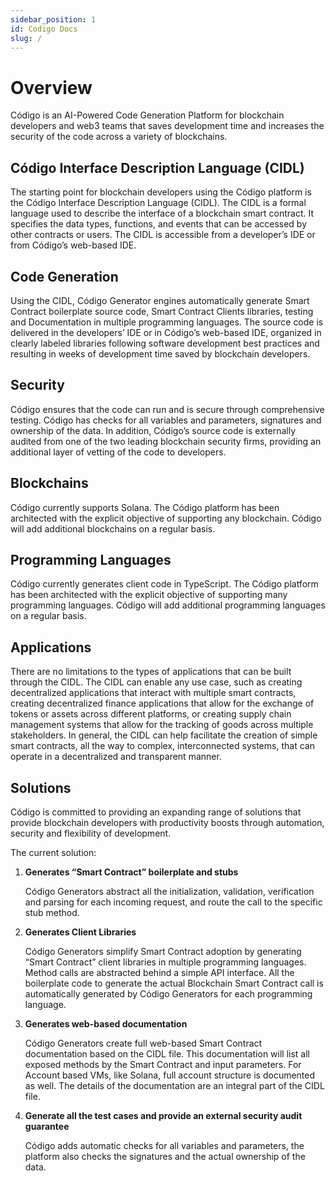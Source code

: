 ```yaml
---
sidebar_position: 1
id: Codigo Docs
slug: /
---
```


# Overview

Código is an AI-Powered Code Generation Platform for blockchain developers and web3 teams that saves development time and increases the security of the code across a variety of blockchains.

## Código Interface Description Language (CIDL)

The starting point for blockchain developers using the Código platform is the Código Interface Description Language (CIDL). The CIDL  is a formal language used to describe the interface of a blockchain smart contract. It specifies the data types, functions, and events that can be accessed by other contracts or users. The CIDL is accessible from a developer’s IDE or from Código’s web-based IDE.

## Code Generation

Using the CIDL, Código Generator engines automatically generate Smart Contract boilerplate source code, Smart Contract Clients libraries, testing and Documentation in multiple programming languages.  The source code is delivered in the developers’ IDE or in Código’s web-based IDE, organized in clearly labeled libraries following software development best practices and resulting in weeks of development time saved by blockchain developers. 

## Security

Código ensures that the code can run and is secure through comprehensive testing.  Código has checks for all variables and parameters, signatures and ownership of the data.   In addition, Código’s source code is externally audited from one of the two leading blockchain security firms, providing an additional layer of vetting of the code to developers.

## Blockchains

Código currently supports Solana.  The Código platform has been architected with the explicit objective of supporting any blockchain.  Código will add additional blockchains on a regular basis.

## Programming Languages

Código currently generates client code in TypeScript.  The Código platform has been architected with the explicit objective of supporting many programming languages.  Código will add additional programming languages on a regular basis.

## Applications

There are no limitations to the types of applications that can be built through the CIDL.  The CIDL can enable any use case, such as creating decentralized applications that interact with multiple smart contracts, creating decentralized finance applications that allow for the exchange of tokens or assets across different platforms, or creating supply chain management systems that allow for the tracking of goods across multiple stakeholders. In general, the CIDL can help facilitate the creation of simple smart contracts, all the way to complex, interconnected systems, that can operate in a decentralized and transparent manner.

## Solutions

Código is committed to providing an expanding range of solutions that provide blockchain developers with productivity boosts through automation, security and flexibility of development.

The current solution:

1. **Generates “Smart Contract” boilerplate and stubs** 

    Código Generators abstract all the initialization, validation, verification and parsing for each incoming request, and route the call to the specific stub method.

2. **Generates Client Libraries**

    Código Generators simplify Smart Contract adoption by generating “Smart Contract” client libraries in multiple programming languages. Method calls are abstracted behind a simple API interface. All the boilerplate code to generate the actual Blockchain Smart Contract call is automatically generated by Código Generators for each programming language.

3. **Generates web-based documentation**

    Código Generators create full web-based Smart Contract documentation based on the CIDL file. This documentation will list all exposed methods by the Smart Contract and input parameters. For Account based VMs, like Solana, full account structure is documented as well. The details of the documentation are an integral part of the CIDL file.

4. **Generate all the test cases and provide an external security audit guarantee**

    Código adds automatic checks for all variables and parameters, the platform also checks the signatures and the actual ownership of the data. 



